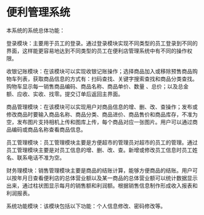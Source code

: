 # 便利管理系统

本系统的系统总体功能：

登录模块：主要用于员工的登录。通过登录模块实现不同类型的员工登录到不同的界面，这样能更容易地达到不同类型的员工在便利店管理系统中有不同的操作权限。

收银记账模块：在该模块可以实现收银记账操作；选择商品加入或移除预售商品购物车列表，获取商品信息的方式有：扫码查找、关键字搜索查找和商品分类查找。购物车显示每一销售商品编码、商品名称、商品单价、数量 、总价；以及总金额、应收、实收、找零。提交订单后返回主界面。

商品管理模块：在该模块可以实现用户对商品信息的增、删、改、查操作；发布或修改商品时要输入商品名称、商品分类、商品进价、商品售价和商品库存，不准为空，发布图片支持相机上传和图库上传，每个商品对应一张图片。用户可以通过商品编码或商品名称查看商品信息。

员工管理模块：员工管理模块主要是方便超市的管理员对超市的员工的管理。通过员工管理模块主要是对员工信息的增、删、改、查。新增或修改员工信息时员工姓名、联系电话不准为空。

财务理模块：销售管理模块主要是商品的结账计算，能够方便商品的结账。用户可以按年月日查看便利店的总体营业额以及某一商品的总体营业额可以统计数据显示出来，通过柱状图显示每月的销售额和利润额。根据销售信息制作形成收入报表和利润报表。

系统功能模块：该模块包括以下功能：个人信息修改、密码修改等。
